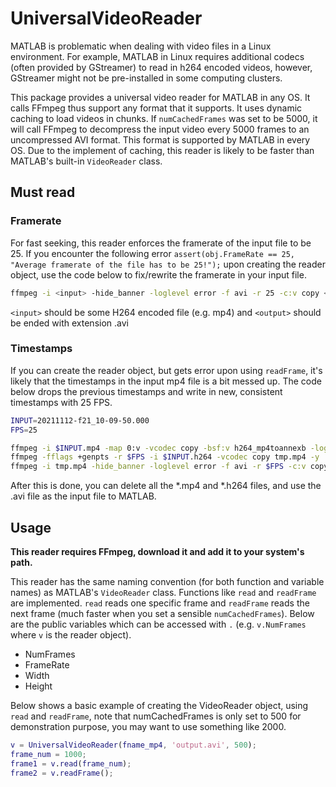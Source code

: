 # UniversalVideoReader

MATLAB is problematic when dealing with video files in a Linux environment.
For example, MATLAB in Linux requires additional codecs (often provided by GStreamer) to read in h264 encoded videos, however, GStreamer might not be pre-installed in some computing clusters.

This package provides a universal video reader for MATLAB in any OS.
It calls FFmpeg thus support any format that it supports. It uses dynamic caching to load videos in chunks.
If `numCachedFrames` was set to be 5000, it will call FFmpeg to decompress the input video every 5000 frames to an uncompressed AVI format.
This format is supported by MATLAB in every OS.
Due to the implement of caching, this reader is likely to be faster than MATLAB's built-in `VideoReader` class.


## Must read

### Framerate
For fast seeking, this reader enforces the framerate of the input file to be 25.
If you encounter the following error `assert(obj.FrameRate == 25, "Average framerate of the file has to be 25!");` upon creating the reader object, use the code below to fix/rewrite the framerate in your input file.

```Bash
ffmpeg -i <input> -hide_banner -loglevel error -f avi -r 25 -c:v copy <output>
```
`<input>` should be some H264 encoded file (e.g. mp4) and `<output>` should be ended with extension .avi

### Timestamps
If you can create the reader object, but gets error upon using `readFrame`, it's likely that the timestamps in the input mp4 file is a bit messed up.
The code below drops the previous timestamps and write in new, consistent timestamps with 25 FPS.

```Bash
INPUT=20211112-f21_10-09-50.000
FPS=25

ffmpeg -i $INPUT.mp4 -map 0:v -vcodec copy -bsf:v h264_mp4toannexb -loglevel panic $INPUT.h264 -y
ffmpeg -fflags +genpts -r $FPS -i $INPUT.h264 -vcodec copy tmp.mp4 -y
ffmpeg -i tmp.mp4 -hide_banner -loglevel error -f avi -r $FPS -c:v copy $INPUT.avi -y
```

After this is done, you can delete all the \*.mp4 and \*.h264 files, and use the .avi file as the input file to MATLAB.

## Usage

**This reader requires FFmpeg, download it and add it to your system's path.**

This reader has the same naming convention (for both function and variable names) as MATLAB's `VideoReader` class.
Functions like `read` and  `readFrame` are implemented.
`read` reads one specific frame and `readFrame` reads the next frame (much faster when you set a sensible `numCachedFrames`).
Below are the public variables which can be accessed with `.` (e.g. `v.NumFrames` where `v` is the reader object).
- NumFrames
- FrameRate
- Width
- Height


Below shows a basic example of creating the VideoReader object, using `read` and `readFrame`, note that numCachedFrames is only set to 500 for demonstration purpose, you may want to use something like 2000.

```MATLAB
v = UniversalVideoReader(fname_mp4, 'output.avi', 500);
frame_num = 1000;
frame1 = v.read(frame_num);
frame2 = v.readFrame();
```
